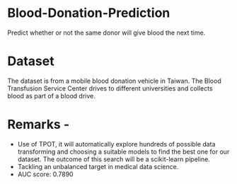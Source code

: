 # Blood-Donation-Prediction

Predict whether or not the same donor will give blood the next time.

# Dataset 
The dataset is from a mobile blood donation vehicle in Taiwan. The Blood Transfusion Service Center drives to different universities and collects blood as part of a blood drive.

# Remarks -

- Use of TPOT, it will automatically explore hundreds of possible data transforming and choosing a suitable models to find the best one for our dataset. The outcome of this search will be a scikit-learn pipeline.
- Tackling an unbalanced target in medical data science.
- AUC score: 0.7890
